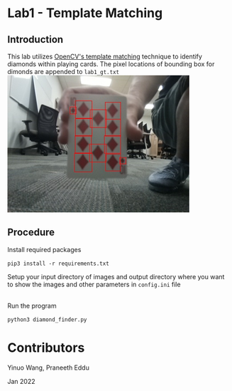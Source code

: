 # Lab1 - Template Matching

## Introduction
This lab utilizes [OpenCV's template matching](https://docs.opencv.org/4.x/d4/dc6/tutorial_py_template_matching.html) technique to identify diamonds within playing cards. The pixel locations of bounding box for dimonds are appended to `lab1_gt.txt`
![Resulting_image](../media/frame0000.jpg)

## Procedure
Install required packages
```
pip3 install -r requirements.txt 
```
Setup your input directory of images and output directory where you want to show the images and other parameters in `config.ini` file <br/><br/>

Run the program
```
python3 diamond_finder.py
```
# Contributors
Yinuo Wang, Praneeth Eddu

Jan 2022